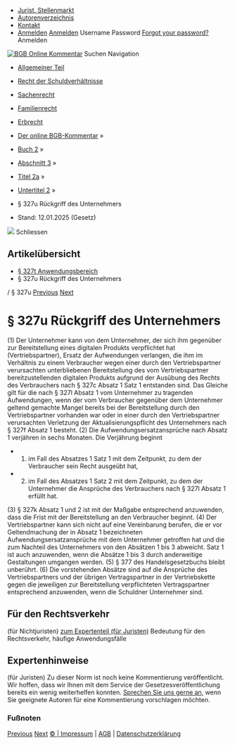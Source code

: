   * [Jurist. Stellenmarkt](https://bgb.kommentar.de/Buch-2/Abschnitt-3/Titel-2a/Untertitel-2/</job-board> "Jurist. Stellenmarkt")
  * [Autorenverzeichnis](https://bgb.kommentar.de/Buch-2/Abschnitt-3/Titel-2a/Untertitel-2/</Autorenverzeichnis> "Autorenverzeichnis")
  * [Kontakt](https://bgb.kommentar.de/Buch-2/Abschnitt-3/Titel-2a/Untertitel-2/</Kontakt>)
  * [Anmelden](https://bgb.kommentar.de/Buch-2/Abschnitt-3/Titel-2a/Untertitel-2/<#login> "show login form") [Anmelden](https://bgb.kommentar.de/Buch-2/Abschnitt-3/Titel-2a/Untertitel-2/<#> "hide login form") Username Password
[Forgot your password?](https://bgb.kommentar.de/Buch-2/Abschnitt-3/Titel-2a/Untertitel-2/</user/forgotpassword>) Anmelden 


[![BGB Online Kommentar](https://bgb.kommentar.de/extension/bgb/design/bgb/images/logo.png)](https://bgb.kommentar.de/Buch-2/Abschnitt-3/Titel-2a/Untertitel-2/</> "BGB Online Kommentar")
Suchen
Navigation
  * [Allgemeiner Teil](https://bgb.kommentar.de/Buch-2/Abschnitt-3/Titel-2a/Untertitel-2/</Buch-1>)
  * [Recht der Schuldverhältnisse](https://bgb.kommentar.de/Buch-2/Abschnitt-3/Titel-2a/Untertitel-2/</Buch-2>)
  * [Sachenrecht](https://bgb.kommentar.de/Buch-2/Abschnitt-3/Titel-2a/Untertitel-2/</Buch-3>)
  * [Familienrecht](https://bgb.kommentar.de/Buch-2/Abschnitt-3/Titel-2a/Untertitel-2/</Buch-4>)
  * [Erbrecht](https://bgb.kommentar.de/Buch-2/Abschnitt-3/Titel-2a/Untertitel-2/</Buch-5>)


  * [Der online BGB-Kommentar](https://bgb.kommentar.de/Buch-2/Abschnitt-3/Titel-2a/Untertitel-2/</>) »
  * [Buch 2](https://bgb.kommentar.de/Buch-2/Abschnitt-3/Titel-2a/Untertitel-2/</Buch-2>) »
  * [Abschnitt 3](https://bgb.kommentar.de/Buch-2/Abschnitt-3/Titel-2a/Untertitel-2/</Buch-2/Abschnitt-3>) »
  * [Titel 2a](https://bgb.kommentar.de/Buch-2/Abschnitt-3/Titel-2a/Untertitel-2/</Buch-2/Abschnitt-3/Titel-2a>) »
  * [Untertitel 2](https://bgb.kommentar.de/Buch-2/Abschnitt-3/Titel-2a/Untertitel-2/</Buch-2/Abschnitt-3/Titel-2a/Untertitel-2>) »
  * § 327u Rückgriff des Unternehmers 
  * Stand: 12.01.2025 (Gesetz) 


![](https://vg01.met.vgwort.de/na/1c9909529ead4f509072c06d9081a7d5)
Schliessen 
## Artikelübersicht
  * [ § 327t Anwendungsbereich ](https://bgb.kommentar.de/Buch-2/Abschnitt-3/Titel-2a/Untertitel-2/</Buch-2/Abschnitt-3/Titel-2a/Untertitel-2/Anwendungsbereich>)
  * § 327u Rückgriff des Unternehmers 


/ § 327u 
[Previous](https://bgb.kommentar.de/Buch-2/Abschnitt-3/Titel-2a/Untertitel-2/</Buch-2/Abschnitt-3/Titel-2a/Untertitel-2/Anwendungsbereich> "§ 327t Anwendungsbereich") [Next](https://bgb.kommentar.de/Buch-2/Abschnitt-3/Titel-2a/Untertitel-2/</Buch-2/Abschnitt-3/Titel-3/Vertrag-zugunsten-Dritter> "§ 328 Vertrag zugunsten Dritter")
# § 327u Rückgriff des Unternehmers
(1) Der Unternehmer kann von dem Unternehmer, der sich ihm gegenüber zur Bereitstellung eines digitalen Produkts verpflichtet hat (Vertriebspartner), Ersatz der Aufwendungen verlangen, die ihm im Verhältnis zu einem Verbraucher wegen einer durch den Vertriebspartner verursachten unterbliebenen Bereitstellung des vom Vertriebspartner bereitzustellenden digitalen Produkts aufgrund der Ausübung des Rechts des Verbrauchers nach § 327c Absatz 1 Satz 1 entstanden sind. Das Gleiche gilt für die nach § 327l Absatz 1 vom Unternehmer zu tragenden Aufwendungen, wenn der vom Verbraucher gegenüber dem Unternehmer geltend gemachte Mangel bereits bei der Bereitstellung durch den Vertriebspartner vorhanden war oder in einer durch den Vertriebspartner verursachten Verletzung der Aktualisierungspflicht des Unternehmers nach § 327f Absatz 1 besteht.
(2) Die Aufwendungsersatzansprüche nach Absatz 1 verjähren in sechs Monaten. Die Verjährung beginnt 
  * 1. im Fall des Absatzes 1 Satz 1 mit dem Zeitpunkt, zu dem der Verbraucher sein Recht ausgeübt hat,
  * 2. im Fall des Absatzes 1 Satz 2 mit dem Zeitpunkt, zu dem der Unternehmer die Ansprüche des Verbrauchers nach § 327l Absatz 1 erfüllt hat.


(3) § 327k Absatz 1 und 2 ist mit der Maßgabe entsprechend anzuwenden, dass die Frist mit der Bereitstellung an den Verbraucher beginnt.
(4) Der Vertriebspartner kann sich nicht auf eine Vereinbarung berufen, die er vor Geltendmachung der in Absatz 1 bezeichneten Aufwendungsersatzansprüche mit dem Unternehmer getroffen hat und die zum Nachteil des Unternehmers von den Absätzen 1 bis 3 abweicht. Satz 1 ist auch anzuwenden, wenn die Absätze 1 bis 3 durch anderweitige Gestaltungen umgangen werden.
(5) § 377 des Handelsgesetzbuchs bleibt unberührt.
(6) Die vorstehenden Absätze sind auf die Ansprüche des Vertriebspartners und der übrigen Vertragspartner in der Vertriebskette gegen die jeweiligen zur Bereitstellung verpflichteten Vertragspartner entsprechend anzuwenden, wenn die Schuldner Unternehmer sind.
## Für den Rechtsverkehr 
(für Nichtjuristen)
[zum Expertenteil (für Juristen)](https://bgb.kommentar.de/Buch-2/Abschnitt-3/Titel-2a/Untertitel-2/<#expertenhinweise>)
Bedeutung für den Rechtsverkehr, häufige Anwendungsfälle
## Expertenhinweise
(für Juristen)
Zu dieser Norm ist noch keine Kommentierung veröffentlicht. Wir hoffen, dass wir Ihnen mit dem Service der Gesetzesveröffentlichung bereits ein wenig weiterhelfen konnten. [Sprechen Sie uns gerne an](https://bgb.kommentar.de/Buch-2/Abschnitt-3/Titel-2a/Untertitel-2/</Kontakt>), wenn Sie geeignete Autoren für eine Kommentierung vorschlagen möchten. 
### Fußnoten
[Previous](https://bgb.kommentar.de/Buch-2/Abschnitt-3/Titel-2a/Untertitel-2/</Buch-2/Abschnitt-3/Titel-2a/Untertitel-2/Anwendungsbereich> "§ 327t Anwendungsbereich") [Next](https://bgb.kommentar.de/Buch-2/Abschnitt-3/Titel-2a/Untertitel-2/</Buch-2/Abschnitt-3/Titel-3/Vertrag-zugunsten-Dritter> "§ 328 Vertrag zugunsten Dritter")
[© | Impressum](https://bgb.kommentar.de/Buch-2/Abschnitt-3/Titel-2a/Untertitel-2/</Kontakt>) | [AGB](https://bgb.kommentar.de/Buch-2/Abschnitt-3/Titel-2a/Untertitel-2/</AGB>) | [Datenschutzerklärung](https://bgb.kommentar.de/Buch-2/Abschnitt-3/Titel-2a/Untertitel-2/</Datenschutzerklaerung-fuer-Leser>)
